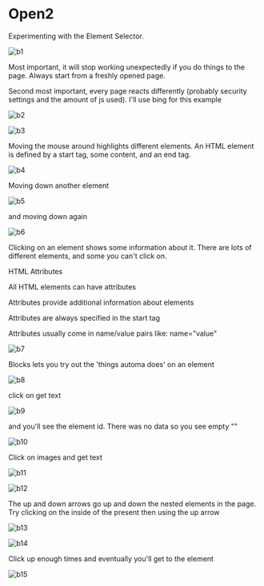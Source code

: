 # Open2

Experimenting with the Element Selector.<p>
  
![b1](https://user-images.githubusercontent.com/5572028/146258155-308b04b2-ed8d-4d81-9d20-1c45064eeefb.png)
  
  Most important, it will stop working unexpectedly if you do things to the page.  Always start from a freshly opened page.<p>
    
  Second most important, every page reacts differently (probably security settings and the amount of js used).  I'll use bing for this example<P>

![b2](https://user-images.githubusercontent.com/5572028/146259155-5f886916-cb7b-49e0-a0bb-04f310eca3e0.png)
    <P>
![b3](https://user-images.githubusercontent.com/5572028/146259317-40d024c8-408f-4243-895d-87a378eea0a1.png)
    <P>  Moving the mouse around highlights different elements.  An HTML element is defined by a start tag, some content, and an end tag.<p>
![b4](https://user-images.githubusercontent.com/5572028/146259471-ba162eab-b28d-436a-8372-2db96b9d6029.png)
    <P> Moving down another element <p>
![b5](https://user-images.githubusercontent.com/5572028/146260144-9bacb672-80c1-4dc8-9b9d-c2e92dee4b37.png)
      <P> and moving down again <p>
![b6](https://user-images.githubusercontent.com/5572028/146260347-5d958703-a913-4d3a-aaba-19fd7ca7257e.png)
    <P> Clicking on an element shows some information about it.  There are lots of different elements, and some you can't click on.<p>
      HTML Attributes<P>
All HTML elements can have attributes<P>
Attributes provide additional information about elements<P>
Attributes are always specified in the start tag<P>
Attributes usually come in name/value pairs like: name="value"<P>
      
![b7](https://user-images.githubusercontent.com/5572028/146260677-5d5384e2-4ba1-4e31-8b89-082ea72b180a.png)
    <P>Blocks lets you try out the 'things automa does' on an element<P>
![b8](https://user-images.githubusercontent.com/5572028/146261258-7cba2343-86b5-47d8-b76c-9421aa609492.png)
      <p> click on get text <p>
![b9](https://user-images.githubusercontent.com/5572028/146261369-992f6055-d8b6-4396-b638-e8ae416171ba.png)
   <p> and you'll see the element id.  There was no data so you see empty "" <p>

![b10](https://user-images.githubusercontent.com/5572028/146261758-5b6372b3-e8e9-41d1-86d1-468ca0dba7db.png)
     <p> Click on images and get text<p>

![b11](https://user-images.githubusercontent.com/5572028/146261945-23f10845-3ed2-4c15-88de-e645bb21a7a1.png)
       <p>

![b12](https://user-images.githubusercontent.com/5572028/146262432-cb43f2a2-6910-4f18-a02f-542ddbc80a6a.png)
    <p>The up and down arrows go up and down the nested elements in the page.  Try clicking on the inside of the present then using the up arrow  <p>

![b13](https://user-images.githubusercontent.com/5572028/146263202-6ab1f40d-b2b6-4240-8c84-97b856e9cfe2.png)
    <p>
      
![b14](https://user-images.githubusercontent.com/5572028/146263348-4ccde16b-30a5-471e-bd05-f9ff7fe97013.png)
     <p>
     <p> Click up enough times and eventually you'll get to the <body> element <p>
        
![b15](https://user-images.githubusercontent.com/5572028/146263664-ae66bec8-779c-4ac7-8456-9511e88eb132.png)





